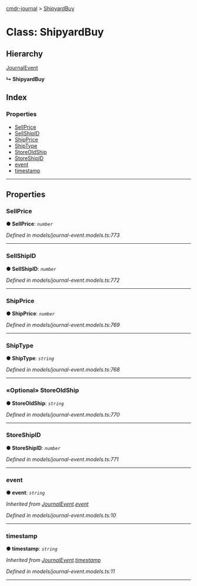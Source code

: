 [cmdr-journal](../README.md) > [ShipyardBuy](../classes/shipyardbuy.md)



# Class: ShipyardBuy

## Hierarchy


 [JournalEvent](journalevent.md)

**↳ ShipyardBuy**







## Index

### Properties

* [SellPrice](shipyardbuy.md#sellprice)
* [SellShipID](shipyardbuy.md#sellshipid)
* [ShipPrice](shipyardbuy.md#shipprice)
* [ShipType](shipyardbuy.md#shiptype)
* [StoreOldShip](shipyardbuy.md#storeoldship)
* [StoreShipID](shipyardbuy.md#storeshipid)
* [event](shipyardbuy.md#event)
* [timestamp](shipyardbuy.md#timestamp)



---
## Properties
<a id="sellprice"></a>

###  SellPrice

**●  SellPrice**:  *`number`* 

*Defined in models/journal-event.models.ts:773*





___

<a id="sellshipid"></a>

###  SellShipID

**●  SellShipID**:  *`number`* 

*Defined in models/journal-event.models.ts:772*





___

<a id="shipprice"></a>

###  ShipPrice

**●  ShipPrice**:  *`number`* 

*Defined in models/journal-event.models.ts:769*





___

<a id="shiptype"></a>

###  ShipType

**●  ShipType**:  *`string`* 

*Defined in models/journal-event.models.ts:768*





___

<a id="storeoldship"></a>

### «Optional» StoreOldShip

**●  StoreOldShip**:  *`string`* 

*Defined in models/journal-event.models.ts:770*





___

<a id="storeshipid"></a>

###  StoreShipID

**●  StoreShipID**:  *`number`* 

*Defined in models/journal-event.models.ts:771*





___

<a id="event"></a>

###  event

**●  event**:  *`string`* 

*Inherited from [JournalEvent](journalevent.md).[event](journalevent.md#event)*

*Defined in models/journal-event.models.ts:10*





___

<a id="timestamp"></a>

###  timestamp

**●  timestamp**:  *`string`* 

*Inherited from [JournalEvent](journalevent.md).[timestamp](journalevent.md#timestamp)*

*Defined in models/journal-event.models.ts:11*





___



